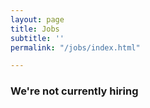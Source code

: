 ```yaml
---
layout: page
title: Jobs
subtitle: ''
permalink: "/jobs/index.html"

---
```

### **We're not currently hiring**

#### 